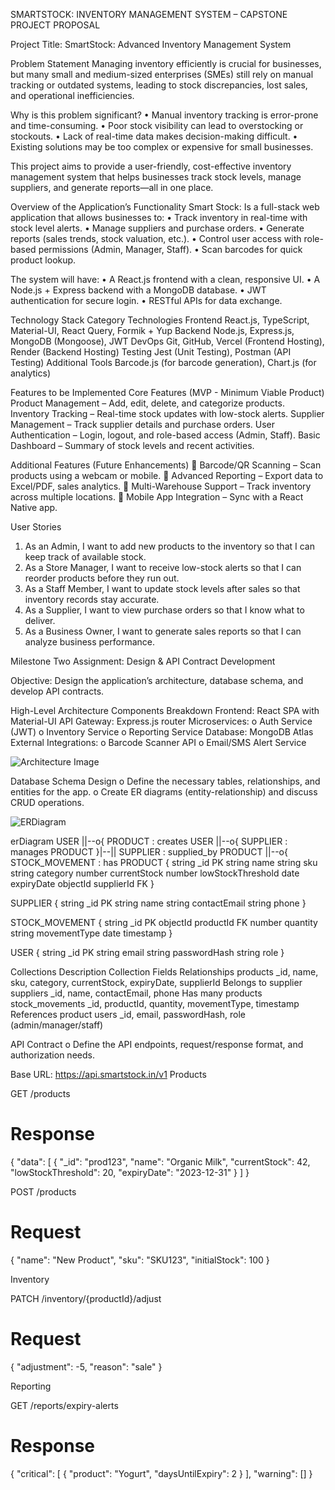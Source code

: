 SMARTSTOCK: INVENTORY MANAGEMENT SYSTEM – CAPSTONE PROJECT PROPOSAL

Project Title: SmartStock: Advanced Inventory Management System

Problem Statement
Managing inventory efficiently is crucial for businesses, but many small and medium-sized enterprises (SMEs) still rely on manual tracking or outdated systems, leading to stock discrepancies, lost sales, and operational inefficiencies.

Why is this problem significant?
•	Manual inventory tracking is error-prone and time-consuming.
•	Poor stock visibility can lead to overstocking or stockouts.
•	Lack of real-time data makes decision-making difficult.
•	Existing solutions may be too complex or expensive for small businesses.

This project aims to provide a user-friendly, cost-effective inventory management system that helps businesses track stock levels, manage suppliers, and generate reports—all in one place.

Overview of the Application’s Functionality
Smart Stock: Is a full-stack web application that allows businesses to:
•	Track inventory in real-time with stock level alerts.
•	Manage suppliers and purchase orders.
•	Generate reports (sales trends, stock valuation, etc.).
•	Control user access with role-based permissions (Admin, Manager, Staff).
•	Scan barcodes for quick product lookup.

The system will have:
•	A React.js frontend with a clean, responsive UI.
•	A Node.js + Express backend with a MongoDB database.
•	JWT authentication for secure login.
•	RESTful APIs for data exchange.

Technology Stack
Category	Technologies
Frontend	React.js, TypeScript, Material-UI, React Query, Formik + Yup
Backend	Node.js, Express.js, MongoDB (Mongoose), JWT
DevOps	Git, GitHub, Vercel (Frontend Hosting), Render (Backend Hosting)
Testing	Jest (Unit Testing), Postman (API Testing)
Additional Tools	Barcode.js (for barcode generation), Chart.js (for analytics)

Features to be Implemented
Core Features (MVP - Minimum Viable Product)
Product Management – Add, edit, delete, and categorize products.
Inventory Tracking – Real-time stock updates with low-stock alerts.
Supplier Management – Track supplier details and purchase orders.
User Authentication – Login, logout, and role-based access (Admin, Staff).
Basic Dashboard – Summary of stock levels and recent activities.

Additional Features (Future Enhancements)
🔹 Barcode/QR Scanning – Scan products using a webcam or mobile.
🔹 Advanced Reporting – Export data to Excel/PDF, sales analytics.
🔹 Multi-Warehouse Support – Track inventory across multiple locations.
🔹 Mobile App Integration – Sync with a React Native app.

User Stories
1.	As an Admin, I want to add new products to the inventory so that I can keep track of available stock.
2.	As a Store Manager, I want to receive low-stock alerts so that I can reorder products before they run out.
3.	As a Staff Member, I want to update stock levels after sales so that inventory records stay accurate.
4.	As a Supplier, I want to view purchase orders so that I know what to deliver.
5.	As a Business Owner, I want to generate sales reports so that I can analyze business performance.



Milestone Two Assignment: Design & API Contract Development

Objective: Design the application’s architecture, database schema, and develop API contracts.

High-Level Architecture
Components Breakdown
Frontend: React SPA with Material-UI
API Gateway: Express.js router
Microservices:
o	Auth Service (JWT)
o	Inventory Service
o	Reporting Service
Database: MongoDB Atlas
External Integrations:
o	Barcode Scanner API
o	Email/SMS Alert Service

![Architecture Image](https://github.com/user-attachments/assets/3ceae7ac-b587-412f-8166-ec8f3304462b)


Database Schema Design
o	Define the necessary tables, relationships, and entities for the app.
o	Create ER diagrams (entity-relationship) and discuss CRUD operations.

![ERDiagram](https://github.com/user-attachments/assets/dab03501-9cdb-4758-92a8-03b89aa8c2b5)

erDiagram
    USER ||--o{ PRODUCT : creates
    USER ||--o{ SUPPLIER : manages
    PRODUCT }|--|| SUPPLIER : supplied_by
    PRODUCT ||--o{ STOCK_MOVEMENT : has
    PRODUCT {
        string _id PK
        string name
        string sku
        string category
        number currentStock
        number lowStockThreshold
        date expiryDate
        objectId supplierId FK
    }
    
SUPPLIER {
        string _id PK
        string name
        string contactEmail
        string phone
    }
    
STOCK_MOVEMENT {
        string _id PK
        objectId productId FK
        number quantity
        string movementType
        date timestamp
    }
    
USER {
        string _id PK
        string email
        string passwordHash
        string role
    }


Collections Description
Collection	Fields	Relationships
products	_id, name, sku, category, currentStock, expiryDate, supplierId	Belongs to supplier
suppliers	_id, name, contactEmail, phone	Has many products
stock_movements	_id, productId, quantity, movementType, timestamp	References product
users	_id, email, passwordHash, role (admin/manager/staff)	



API Contract
o	Define the API endpoints, request/response format, and authorization needs.

Base URL: https://api.smartstock.in/v1
Products

GET /products
# Response
{
  "data": [
    {
      "_id": "prod123",
      "name": "Organic Milk",
      "currentStock": 42,
      "lowStockThreshold": 20,
      "expiryDate": "2023-12-31"
    }
  ]
}

POST /products
# Request
{
  "name": "New Product",
  "sku": "SKU123",
  "initialStock": 100
}

Inventory

PATCH /inventory/{productId}/adjust
# Request
{
  "adjustment": -5,
  "reason": "sale"
}

Reporting

GET /reports/expiry-alerts
# Response
{
  "critical": [
    { "product": "Yogurt", "daysUntilExpiry": 2 }
  ],
  "warning": []
}


